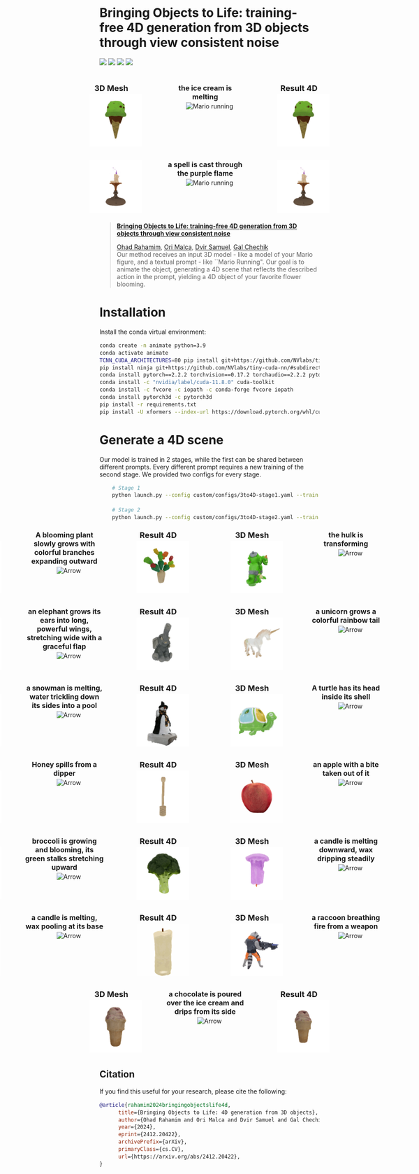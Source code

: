 # Bringing Objects to Life: training-free 4D generation from 3D objects through view consistent noise
<a href="https://three24d.github.io/three24d/"><img src="https://img.shields.io/badge/🌐%20Project-Website-blue"></a>
<a href="https://arxiv.org/abs/2412.20422"><img src="https://img.shields.io/badge/arXiv-2412.20422-b31b1b.svg?logo=arXiv"></a>
<a href="https://huggingface.co/papers/2412.20422"><img src="https://img.shields.io/badge/🤗-Hugging%20Face-orange.svg"></a>
<a href="https://www.apache.org/licenses/LICENSE-2.0.txt"><img src="https://img.shields.io/badge/License-Apache-yellow"></a>
<!-- Official implementation. -->
<br>
<div style="display: flex; justify-content: center; flex-wrap: nowrap; gap: 5px; margin-bottom: 15px;">
    <div style="text-align: center; margin: 5px; min-width: 200px;">
        <h3 style="font-size: 18px; margin: 3px 0; width: 180px; white-space: normal;">3D Mesh</h3>
        <img src="gifs/icecream-melt-static.gif" alt="icecream static" style="max-width: 120px; height: auto;">
    </div>
    <div style="text-align: center; margin: 5px; min-width: 200px;">
        <h3 style="font-size: 16px; margin: 3px 0; width: 180px; white-space: normal;">the ice cream is melting</h3>
        <img src="gifs/arrow.gif" alt="Mario running" style="max-width: 120px; height: auto;">
    </div>
    <div style="text-align: center; margin: 5px; min-width: 200px;">
        <h3 style="font-size: 18px; margin: 3px 0; width: 180px; white-space: normal;">Result 4D</h3>
        <img src="gifs/icecream-melt.gif" alt="icecream melt" style="max-width: 120px; height: auto;">
    </div>
</div>

<div style="display: flex; justify-content: center; flex-wrap: nowrap; gap: 5px;">
    <div style="text-align: center; margin: 5px; min-width: 200px;">
        <h3 style="font-size: 18px; margin: 3px 0; width: 180px; white-space: normal;"></h3>
        <img src="gifs/candle_spell_2-static.gif" alt="candle static" style="max-width: 120px; height: auto;">
    </div>
    <div style="text-align: center; margin: 5px; min-width: 200px;">
        <h3 style="font-size: 16px; margin: 3px 0; width: 180px; white-space: normal;">a spell is cast through the purple flame</h3>
        <img src="gifs/arrow.gif" alt="Mario running" style="max-width: 120px; height: auto;">
    </div>
    <div style="text-align: center; margin: 5px; min-width: 200px;">
        <h3 style="font-size: 18px; margin: 3px 0; width: 180px; white-space: normal;"></h3>
        <img src="gifs/candle_spell_2.gif" alt="candle spell" style="max-width: 120px; height: auto;">
    </div>
</div>

> <a href="https://three24d.github.io/three24d/">**Bringing Objects to Life: training-free 4D generation from 3D objects through view consistent noise**</a>
>
> <a href="https://ohadrahamim.github.io/">Ohad Rahamim</a>,
> <a href="https://github.com/Orimalca">Ori Malca</a>,
> <a href="https://chechiklab.biu.ac.il/~dvirsamuel/">Dvir Samuel</a>,
> <a href="https://chechiklab.biu.ac.il/~gal/">Gal Chechik</a>
> <br>
> Our method receives an input 3D model - like a model of your Mario figure, and a textual prompt - like ``Mario Running". Our goal is to animate the object, generating a 4D scene that reflects the described action in the prompt, yielding a 4D object of your favorite flower blooming. 
</p>

# Installation
Install the conda virtual environment:
```bash
conda create -n animate python=3.9
conda activate animate
TCNN_CUDA_ARCHITECTURES=80 pip install git+https://github.com/NVlabs/tiny-cuda-nn/#subdirectory=bindings/torch # for A100
pip install ninja git+https://github.com/NVlabs/tiny-cuda-nn/#subdirectory=bindings/torch
conda install pytorch==2.2.2 torchvision==0.17.2 torchaudio==2.2.2 pytorch-cuda=11.8 -c pytorch -c nvidia
conda install -c "nvidia/label/cuda-11.8.0" cuda-toolkit
conda install -c fvcore -c iopath -c conda-forge fvcore iopath
conda install pytorch3d -c pytorch3d
pip install -r requirements.txt
pip install -U xformers --index-url https://download.pytorch.org/whl/cu118
```

# Generate a 4D scene
Our model is trained in 2 stages, while the first can be shared between different prompts.
Every different prompt requires a new training of the second stage.
We provided two configs for every stage.

```sh
    # Stage 1
    python launch.py --config custom/configs/3to4D-stage1.yaml --train --gpu 1 exp_root_dir=outputs seed=0 data.image.object_path=\path\to\your\mesh.obj system.prompt_processor.prompt="your desiered action"
    
    # Stage 2
    python launch.py --config custom/configs/3to4D-stage2.yaml --train --gpu 1 exp_root_dir=outputs seed=0 data.image.object_path=\path\to\your\mesh.obj system.prompt_processor.obj_token_clip_idx=\the\word\location\in\the\prompt system.prompt_processor.prompt="your desiered action"
```

<div style="display: flex; justify-content: center; flex-wrap: nowrap; gap: 5px; margin-bottom: 15px;">
    <div style="text-align: center; margin: 5px; min-width: 200px;">
        <h3 style="font-size: 18px; margin: 3px 0; width: 180px; white-space: normal;">3D Mesh</h3>
        <img src="gifs/plant-bloom-static.gif" alt="Plant static" style="max-width: 120px; height: auto;">
    </div>
    <div style="text-align: center; margin: 5px; min-width: 200px;">
        <h3 style="font-size: 16px; margin: 3px 0; width: 180px; white-space: normal;">A blooming plant slowly grows with colorful branches expanding outward</h3>
        <img src="gifs/arrow.gif" alt="Arrow" style="max-width: 120px; height: auto;">
    </div>
    <div style="text-align: center; margin: 5px; min-width: 200px;">
        <h3 style="font-size: 18px; margin: 3px 0; width: 180px; white-space: normal;">Result 4D</h3>
        <img src="gifs/plant-bloom.gif" alt="Plant blooming" style="max-width: 120px; height: auto;">
    </div>
    <div style="text-align: center; margin: 5px; min-width: 200px;">
        <h3 style="font-size: 18px; margin: 3px 0; width: 180px; white-space: normal;">3D Mesh</h3>
        <img src="gifs/hulk-transform-static.gif" alt="Hulk static" style="max-width: 120px; height: auto;">
    </div>
    <div style="text-align: center; margin: 5px; min-width: 200px;">
        <h3 style="font-size: 16px; margin: 3px 0; width: 180px; white-space: normal;">the hulk is transforming</h3>
        <img src="gifs/arrow.gif" alt="Arrow" style="max-width: 120px; height: auto;">
    </div>
    <div style="text-align: center; margin: 5px; min-width: 200px;">
        <h3 style="font-size: 18px; margin: 3px 0; width: 180px; white-space: normal;">Result 4D</h3>
        <img src="gifs/hulk-transform.gif" alt="Hulk transforming" style="max-width: 120px; height: auto;">
    </div>
</div>

<div style="display: flex; justify-content: center; flex-wrap: nowrap; gap: 5px; margin-bottom: 15px;">
    <div style="text-align: center; margin: 5px; min-width: 200px;">
        <h3 style="font-size: 18px; margin: 3px 0; width: 180px; white-space: normal;">3D Mesh</h3>
        <img src="gifs/elephant-wings-static.gif" alt="Elephant wings static" style="max-width: 120px; height: auto;">
    </div>
    <div style="text-align: center; margin: 5px; min-width: 200px;">
        <h3 style="font-size: 16px; margin: 3px 0; width: 180px; white-space: normal;">an elephant grows its ears into long, powerful wings, stretching wide with a graceful flap</h3>
        <img src="gifs/arrow.gif" alt="Arrow" style="max-width: 120px; height: auto;">
    </div>
    <div style="text-align: center; margin: 5px; min-width: 200px;">
        <h3 style="font-size: 18px; margin: 3px 0; width: 180px; white-space: normal;">Result 4D</h3>
        <img src="gifs/elephant-wings.gif" alt="Elephant wings flap" style="max-width: 120px; height: auto;">
    </div>
    <div style="text-align: center; margin: 5px; min-width: 200px;">
        <h3 style="font-size: 18px; margin: 3px 0; width: 180px; white-space: normal;">3D Mesh</h3>
        <img src="gifs/unicorn-rainbow-static.gif" alt="Unicorn rainbow static" style="max-width: 120px; height: auto;">
    </div>
    <div style="text-align: center; margin: 5px; min-width: 200px;">
        <h3 style="font-size: 16px; margin: 3px 0; width: 180px; white-space: normal;">a unicorn grows a colorful rainbow tail</h3>
        <img src="gifs/arrow.gif" alt="Arrow" style="max-width: 120px; height: auto;">
    </div>
    <div style="text-align: center; margin: 5px; min-width: 200px;">
        <h3 style="font-size: 18px; margin: 3px 0; width: 180px; white-space: normal;">Result 4D</h3>
        <img src="gifs/unicorn-rainbow.gif" alt="Unicorn rainbow tail" style="max-width: 120px; height: auto;">
    </div>
</div>

<div style="display: flex; justify-content: center; flex-wrap: nowrap; gap: 5px; margin-bottom: 15px;">
    <div style="text-align: center; margin: 5px; min-width: 200px;">
        <h3 style="font-size: 18px; margin: 3px 0; width: 180px; white-space: normal;">3D Mesh</h3>
        <img src="gifs/snowman-melt-static.gif" alt="Snowman static" style="max-width: 120px; height: auto;">
    </div>
    <div style="text-align: center; margin: 5px; min-width: 200px;">
        <h3 style="font-size: 16px; margin: 3px 0; width: 180px; white-space: normal;">a snowman is melting, water trickling down its sides into a pool</h3>
        <img src="gifs/arrow.gif" alt="Arrow" style="max-width: 120px; height: auto;">
    </div>
    <div style="text-align: center; margin: 5px; min-width: 200px;">
        <h3 style="font-size: 18px; margin: 3px 0; width: 180px; white-space: normal;">Result 4D</h3>
        <img src="gifs/snowman-melt.gif" alt="Snowman melting" style="max-width: 120px; height: auto;">
    </div>
    <div style="text-align: center; margin: 5px; min-width: 200px;">
        <h3 style="font-size: 18px; margin: 3px 0; width: 180px; white-space: normal;">3D Mesh</h3>
        <img src="gifs/turtle-head-static.gif" alt="Turtle static" style="max-width: 120px; height: auto;">
    </div>
    <div style="text-align: center; margin: 5px; min-width: 200px;">
        <h3 style="font-size: 16px; margin: 3px 0; width: 180px; white-space: normal;">A turtle has its head inside its shell</h3>
        <img src="gifs/arrow.gif" alt="Arrow" style="max-width: 120px; height: auto;">
    </div>
    <div style="text-align: center; margin: 5px; min-width: 200px;">
        <h3 style="font-size: 18px; margin: 3px 0; width: 180px; white-space: normal;">Result 4D</h3>
        <img src="gifs/turtle-head.gif" alt="Turtle head inside" style="max-width: 120px; height: auto;">
    </div>
</div>

<div style="display: flex; justify-content: center; flex-wrap: nowrap; gap: 5px; margin-bottom: 15px;">
    <div style="text-align: center; margin: 5px; min-width: 200px;">
        <h3 style="font-size: 18px; margin: 3px 0; width: 180px; white-space: normal;">3D Mesh</h3>
        <img src="gifs/honey-dipper-static.gif" alt="Honey dipper static" style="max-width: 120px; height: auto;">
    </div>
    <div style="text-align: center; margin: 5px; min-width: 200px;">
        <h3 style="font-size: 16px; margin: 3px 0; width: 180px; white-space: normal;">Honey spills from a dipper</h3>
        <img src="gifs/arrow.gif" alt="Arrow" style="max-width: 120px; height: auto;">
    </div>
    <div style="text-align: center; margin: 5px; min-width: 200px;">
        <h3 style="font-size: 18px; margin: 3px 0; width: 180px; white-space: normal;">Result 4D</h3>
        <img src="gifs/honey-dipper.gif" alt="Honey spilling" style="max-width: 120px; height: auto;">
    </div>
    <div style="text-align: center; margin: 5px; min-width: 200px;">
        <h3 style="font-size: 18px; margin: 3px 0; width: 180px; white-space: normal;">3D Mesh</h3>
        <img src="gifs/apple-bite-static.gif" alt="Apple static" style="max-width: 120px; height: auto;">
    </div>
    <div style="text-align: center; margin: 5px; min-width: 200px;">
        <h3 style="font-size: 16px; margin: 3px 0; width: 180px; white-space: normal;">an apple with a bite taken out of it</h3>
        <img src="gifs/arrow.gif" alt="Arrow" style="max-width: 120px; height: auto;">
    </div>
    <div style="text-align: center; margin: 5px; min-width: 200px;">
        <h3 style="font-size: 18px; margin: 3px 0; width: 180px; white-space: normal;">Result 4D</h3>
        <img src="gifs/apple-bite.gif" alt="Apple bite" style="max-width: 120px; height: auto;">
    </div>
</div>

<div style="display: flex; justify-content: center; flex-wrap: nowrap; gap: 5px; margin-bottom: 15px;">
    <div style="text-align: center; margin: 5px; min-width: 200px;">
        <h3 style="font-size: 16px; margin: 3px 0; width: 180px; white-space: normal;">3D Mesh</h3>
        <img src="gifs/broccoli-grow-static.gif" alt="Broccoli static" style="max-width: 120px; height: auto;">
    </div>
    <div style="text-align: center; margin: 5px; min-width: 200px;">
        <h3 style="font-size: 16px; margin: 3px 0; width: 180px; white-space: normal;">broccoli is growing and blooming, its green stalks stretching upward</h3>
        <img src="gifs/arrow.gif" alt="Arrow" style="max-width: 120px; height: auto;">
    </div>
    <div style="text-align: center; margin: 5px; min-width: 200px;">
        <h3 style="font-size: 18px; margin: 3px 0; width: 180px; white-space: normal;">Result 4D</h3>
        <img src="gifs/broccoli-grow.gif" alt="Broccoli growing" style="max-width: 120px; height: auto;">
    </div>
    <div style="text-align: center; margin: 5px; min-width: 200px;">
        <h3 style="font-size: 18px; margin: 3px 0; width: 180px; white-space: normal;">3D Mesh</h3>
        <img src="gifs/candle-down-melt-static.gif" alt="Candle down melt static" style="max-width: 120px; height: auto;">
    </div>
    <div style="text-align: center; margin: 5px; min-width: 200px;">
        <h3 style="font-size: 16px; margin: 3px 0; width: 180px; white-space: normal;">a candle is melting downward, wax dripping steadily</h3>
        <img src="gifs/arrow.gif" alt="Arrow" style="max-width: 120px; height: auto;">
    </div>
    <div style="text-align: center; margin: 5px; min-width: 200px;">
        <h3 style="font-size: 18px; margin: 3px 0; width: 180px; white-space: normal;">Result 4D</h3>
        <img src="gifs/candle-down-melt.gif" alt="Candle down melting" style="max-width: 120px; height: auto;">
    </div>
</div>

<div style="display: flex; justify-content: center; flex-wrap: nowrap; gap: 5px; margin-bottom: 15px;">
    <div style="text-align: center; margin: 5px; min-width: 200px;">
        <h3 style="font-size: 18px; margin: 3px 0; width: 180px; white-space: normal;">3D Mesh</h3>
        <img src="gifs/candle-melt-static.gif" alt="Candle melt static" style="max-width: 120px; height: auto;">
    </div>
    <div style="text-align: center; margin: 5px; min-width: 200px;">
        <h3 style="font-size: 16px; margin: 3px 0; width: 180px; white-space: normal;">a candle is melting, wax pooling at its base</h3>
        <img src="gifs/arrow.gif" alt="Arrow" style="max-width: 120px; height: auto;">
    </div>
    <div style="text-align: center; margin: 5px; min-width: 200px;">
        <h3 style="font-size: 18px; margin: 3px 0; width: 180px; white-space: normal;">Result 4D</h3>
        <img src="gifs/candle-melt.gif" alt="Candle melting" style="max-width: 120px; height: auto;">
    </div>
    <div style="text-align: center; margin: 5px; min-width: 200px;">
        <h3 style="font-size: 18px; margin: 3px 0; width: 180px; white-space: normal;">3D Mesh</h3>
        <img src="gifs/raccoon-fire-static.gif" alt="Raccoon fire static" style="max-width: 120px; height: auto;">
    </div>
    <div style="text-align: center; margin: 5px; min-width: 200px;">
        <h3 style="font-size: 16px; margin: 3px 0; width: 180px; white-space: normal;">a raccoon breathing fire from a weapon</h3>
        <img src="gifs/arrow.gif" alt="Arrow" style="max-width: 120px; height: auto;">
    </div>
    <div style="text-align: center; margin: 5px; min-width: 200px;">
        <h3 style="font-size: 18px; margin: 3px 0; width: 180px; white-space: normal;">Result 4D</h3>
        <img src="gifs/raccoon-fire.gif" alt="Raccoon fire breathing" style="max-width: 120px; height: auto;">
    </div>
</div>

<div style="display: flex; justify-content: center; flex-wrap: nowrap; gap: 5px; margin-bottom: 15px;">
    <div style="text-align: center; margin: 5px; min-width: 200px;">
        <h3 style="font-size: 18px; margin: 3px 0; width: 180px; white-space: normal;">3D Mesh</h3>
        <img src="gifs/icecream-chocholate-static.gif" alt="Ice cream chocolate static" style="max-width: 120px; height: auto;">
    </div>
    <div style="text-align: center; margin: 5px; min-width: 200px;">
        <h3 style="font-size: 16px; margin: 3px 0; width: 180px; white-space: normal;">a chocolate is poured over the ice cream and drips from its side</h3>
        <img src="gifs/arrow.gif" alt="Arrow" style="max-width: 120px; height: auto;">
    </div>
    <div style="text-align: center; margin: 5px; min-width: 200px;">
        <h3 style="font-size: 18px; margin: 3px 0; width: 180px; white-space: normal;">Result 4D</h3>
        <img src="gifs/icecream-chocholate.gif" alt="Ice cream chocolate dripping" style="max-width: 120px; height: auto;">
    </div>
</div>

## Citation
If you find this useful for your research, please cite the following:
```bibtex
@article{rahamim2024bringingobjectslife4d,
      title={Bringing Objects to Life: 4D generation from 3D objects}, 
      author={Ohad Rahamim and Ori Malca and Dvir Samuel and Gal Chechik},
      year={2024},
      eprint={2412.20422},
      archivePrefix={arXiv},
      primaryClass={cs.CV},
      url={https://arxiv.org/abs/2412.20422}, 
}
```
